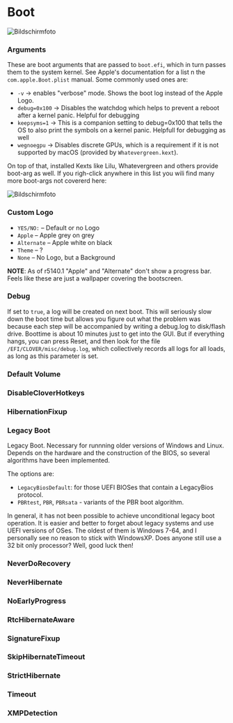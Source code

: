 # Boot
![Bildschirmfoto](https://user-images.githubusercontent.com/76865553/135759685-91855b87-4aa0-4cfa-9917-9b3406ed1750.png)

### Arguments

These are boot arguments that are passed to `boot.efi`, which in turn passes them to the system kernel. See Apple's documentation for a list n the `com.apple.Boot.plist` manual. Some commonly used ones are:

- `-v` &rarr;  enables "verbose" mode. Shows the boot log instead of the Apple Logo.
- `debug=0x100` &rarr; Disables the watchdog which helps to prevent a reboot after a kernel panic. Helpful for debugging
- `keepsyms=1` &rarr; This is a companion setting to debug=0x100 that tells the OS to also print the symbols on a kernel panic. Helpfull for debugging as well
- `wegnoegpu` &rarr; Disables discrete GPUs, which is a requirement if it is not supported by macOS (provided by `Whatevergreen.kext`).

On top of that, installed Kexts like Lilu, Whatevergreen and others provide boot-arg as well. If you righ-click anywhere in this list you wili find many more boot-args not covererd here: 

![Bildschirmfoto](https://user-images.githubusercontent.com/76865553/135818786-923330d4-564a-41c6-acbf-ae16b4ac0d55.png)

### Custom Logo

- `YES/NO:` – Default or no Logo
- `Apple` – Apple grey on grey
- `Alternate` – Apple white on black
- `Theme` – ?
- `None` – No Logo, but a Background

**NOTE**: As of r5140.1 "Apple" and "Alternate" don't show a progress bar. Feels like these are just a wallpaper covering the bootscreen. 

### Debug
If set to `true`, a log will be created on next boot. This will seriously slow down the boot time but allows you figure out what the problem was because each step will be accompanied by writing a debug.log to disk/flash drive. Boottime is about 10 minutes just to get into the GUI. But if everything hangs, you can press Reset, and then look for the file `/EFI/CLOVER/misc/debug.log`, which collectively records all logs for all loads, as long as this parameter is set.

### Default Volume

### DisableCloverHotkeys
### HibernationFixup
### Legacy Boot

Legacy Boot. Necessary for runnning older versions of Windows and Linux. Depends on the hardware and the construction of the BIOS, so several algorithms have been implemented. 

The options are:

- `LegacyBiosDefault`: for those UEFI BIOSes that contain a LegacyBios protocol.
- `PBRtest`, `PBR`, `PBRsata` - variants of the PBR boot algorithm.

In general, it has not been possible to achieve unconditional legacy boot operation. It is easier and better to forget about legacy systems and use UEFI versions of OSes. The oldest of them is Windows 7-64, and I personally see no reason to stick with WindowsXP. Does anyone still use a 32 bit only processor? Well, good luck then!

### NeverDoRecovery
### NeverHibernate
### NoEarlyProgress
### RtcHibernateAware
### SignatureFixup
### SkipHibernateTimeout
### StrictHibernate
### Timeout
### XMPDetection
